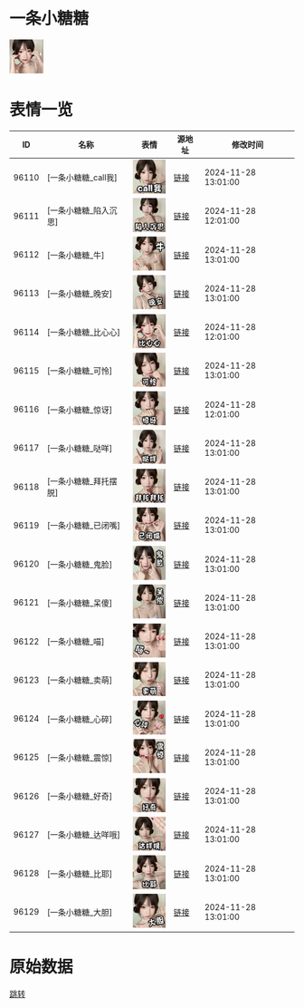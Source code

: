 # 一条小糖糖

<img src="./cover.png" height="60" alt="cover" />

# 表情一览

|ID|名称|表情|源地址|修改时间|
|----|----|----|----|----|
|96110|[一条小糖糖_call我]|<img src="./pic/096110_%5B一条小糖糖_call我%5D.png" height="60" alt="call我"/>|[链接](https://i0.hdslb.com/bfs/garb/c385b42ad3638f293836a7740839bc2f51f96cc5.png)|2024-11-28 13:01:00|
|96111|[一条小糖糖_陷入沉思]|<img src="./pic/096111_%5B一条小糖糖_陷入沉思%5D.png" height="60" alt="陷入沉思"/>|[链接](https://i0.hdslb.com/bfs/garb/bffbba0179ebb2c636abb3ce1eb41f250fe28714.png)|2024-11-28 12:01:00|
|96112|[一条小糖糖_牛]|<img src="./pic/096112_%5B一条小糖糖_牛%5D.png" height="60" alt="牛"/>|[链接](https://i0.hdslb.com/bfs/garb/bc367ca264304fe083e0b1914c0fbbb1ff2dbd41.png)|2024-11-28 13:01:00|
|96113|[一条小糖糖_晚安]|<img src="./pic/096113_%5B一条小糖糖_晚安%5D.png" height="60" alt="晚安"/>|[链接](https://i0.hdslb.com/bfs/garb/7947e2e25abd6bb62f1b628d7ceb300deee2c9ec.png)|2024-11-28 13:01:00|
|96114|[一条小糖糖_比心心]|<img src="./pic/096114_%5B一条小糖糖_比心心%5D.png" height="60" alt="比心心"/>|[链接](https://i0.hdslb.com/bfs/garb/6cead1720801ac68472a8ace0212ebeca800a09f.png)|2024-11-28 12:01:00|
|96115|[一条小糖糖_可怜]|<img src="./pic/096115_%5B一条小糖糖_可怜%5D.png" height="60" alt="可怜"/>|[链接](https://i0.hdslb.com/bfs/garb/8b512baa0644c439f90ac8af299e365a1387343a.png)|2024-11-28 13:01:00|
|96116|[一条小糖糖_惊讶]|<img src="./pic/096116_%5B一条小糖糖_惊讶%5D.png" height="60" alt="惊讶"/>|[链接](https://i0.hdslb.com/bfs/garb/d073f2b6ca7d497e6e93e7b45e98f93826fd105b.png)|2024-11-28 12:01:00|
|96117|[一条小糖糖_哒咩]|<img src="./pic/096117_%5B一条小糖糖_哒咩%5D.png" height="60" alt="哒咩"/>|[链接](https://i0.hdslb.com/bfs/garb/d9c8d49831f05d6c925eb658d685c30ba6312ce3.png)|2024-11-28 13:01:00|
|96118|[一条小糖糖_拜托摆脱]|<img src="./pic/096118_%5B一条小糖糖_拜托摆脱%5D.png" height="60" alt="拜托摆脱"/>|[链接](https://i0.hdslb.com/bfs/garb/f73e606ad36b0c8d8c7b12e3299ee675fce80d65.png)|2024-11-28 13:01:00|
|96119|[一条小糖糖_已闭嘴]|<img src="./pic/096119_%5B一条小糖糖_已闭嘴%5D.png" height="60" alt="已闭嘴"/>|[链接](https://i0.hdslb.com/bfs/garb/b85ab8c27c0146a44188a17aee1e4fd09854cebb.png)|2024-11-28 13:01:00|
|96120|[一条小糖糖_鬼脸]|<img src="./pic/096120_%5B一条小糖糖_鬼脸%5D.png" height="60" alt="鬼脸"/>|[链接](https://i0.hdslb.com/bfs/garb/136a459086f34b58fe9a20423b6732e2d9cb50a2.png)|2024-11-28 13:01:00|
|96121|[一条小糖糖_呆傻]|<img src="./pic/096121_%5B一条小糖糖_呆傻%5D.png" height="60" alt="呆傻"/>|[链接](https://i0.hdslb.com/bfs/garb/9f199aa14b3b9dc58abb3b92133ebc9fd32ba310.png)|2024-11-28 13:01:00|
|96122|[一条小糖糖_喵]|<img src="./pic/096122_%5B一条小糖糖_喵%5D.png" height="60" alt="喵"/>|[链接](https://i0.hdslb.com/bfs/garb/d8718dea8c6cf826070ee6286e439d1cef8f9e48.png)|2024-11-28 13:01:00|
|96123|[一条小糖糖_卖萌]|<img src="./pic/096123_%5B一条小糖糖_卖萌%5D.png" height="60" alt="卖萌"/>|[链接](https://i0.hdslb.com/bfs/garb/8a84a0815a40420e5b3e56fd95270dbe775ad3e1.png)|2024-11-28 13:01:00|
|96124|[一条小糖糖_心碎]|<img src="./pic/096124_%5B一条小糖糖_心碎%5D.png" height="60" alt="心碎"/>|[链接](https://i0.hdslb.com/bfs/garb/8b43af3030848011032203b76c0a702cc0e2bdf5.png)|2024-11-28 13:01:00|
|96125|[一条小糖糖_震惊]|<img src="./pic/096125_%5B一条小糖糖_震惊%5D.png" height="60" alt="震惊"/>|[链接](https://i0.hdslb.com/bfs/garb/1414b6ec6a20ad7c78f70b4e73afbdacd6ba1ec8.png)|2024-11-28 13:01:00|
|96126|[一条小糖糖_好奇]|<img src="./pic/096126_%5B一条小糖糖_好奇%5D.png" height="60" alt="好奇"/>|[链接](https://i0.hdslb.com/bfs/garb/109740f0fba0834e0f07e589e38aa84f0e8981b9.png)|2024-11-28 13:01:00|
|96127|[一条小糖糖_达咩哦]|<img src="./pic/096127_%5B一条小糖糖_达咩哦%5D.png" height="60" alt="达咩哦"/>|[链接](https://i0.hdslb.com/bfs/garb/02e2a24c9ec2fda26bc0d6afeaf0ffcc2cc861e6.png)|2024-11-28 13:01:00|
|96128|[一条小糖糖_比耶]|<img src="./pic/096128_%5B一条小糖糖_比耶%5D.png" height="60" alt="比耶"/>|[链接](https://i0.hdslb.com/bfs/garb/f01daee29996cd638f5974a890593f58217a851f.png)|2024-11-28 13:01:00|
|96129|[一条小糖糖_大胆]|<img src="./pic/096129_%5B一条小糖糖_大胆%5D.png" height="60" alt="大胆"/>|[链接](https://i0.hdslb.com/bfs/garb/de8b9ebe3a53a07943b95ba6447649d43ba66a16.png)|2024-11-28 13:01:00|

# 原始数据

[跳转](./raw.json)

